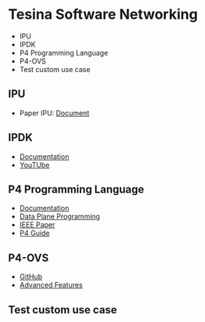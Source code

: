 # Tesina Software Networking

- IPU
- IPDK
- P4 Programming Language
- P4-OVS
- Test custom use case

## IPU

- Paper IPU: [Document](./documents/IPU.pdf)

## IPDK

- [Documentation](https://ipdk.io/documentation/)
- [YouTUbe](https://www.youtube.com/@ipdk9195)

## P4 Programming Language

- [Documentation](https://p4.org/)
- [Data Plane Programming](https://opennetworking.org/wp-content/uploads/2020/12/P4_D2_East_2018_01_basics.pdf)
- [IEEE Paper](./documents/IEEE_P4.pdf)
- [P4 Guide](https://opennetworking.org/wp-content/uploads/2020/12/P4_D2_East_2018_01_basics.pdf)

## P4-OVS

- [GitHub](https://github.com/ipdk-io/ovs)
- [Advanced Features](https://github.com/ipdk-io/ovs/blob/ovs-with-p4/Documentation/tutorials/ovs-advanced.rst)

## Test custom use case
